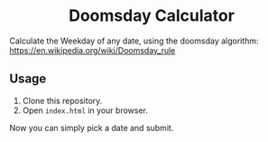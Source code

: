 <h1 align="center">Doomsday Calculator</h1>

Calculate the Weekday of any date, using the doomsday algorithm:
https://en.wikipedia.org/wiki/Doomsday_rule

## Usage

1. Clone this repository.
2. Open ``index.html`` in your browser.

Now you can simply pick a date and submit.